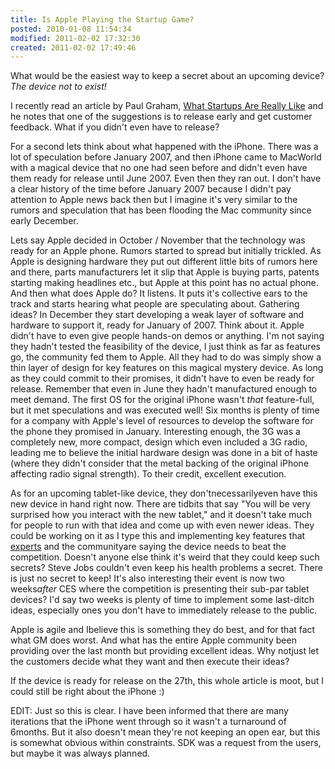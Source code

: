 ```yaml
---
title: Is Apple Playing the Startup Game?
posted: 2010-01-08 11:54:34
modified: 2011-02-02 17:32:30
created: 2011-02-02 17:49:46
---
```

What would be the easiest way to keep a secret about an upcoming device? <em>The device not to exist!</em>

<em><span style="font-style: normal;">I recently read an article by Paul Graham, <a href="http://www.paulgraham.com/really.html" target="_blank">What Startups Are Really Like</a> and he notes that one of the suggestions is to release early and get customer feedback. What if you didn't even have to release?</span></em>

For a second lets think about what happened with the iPhone. There was a lot of speculation before January 2007, and then iPhone came to MacWorld with a magical device that no one had seen before and didn't even have them ready for release until June 2007. Even then they ran out. I don't have a clear history of the time before January 2007 because I didn't pay attention to Apple news back then but I imagine it's very similar to the rumors and speculation that has been flooding the Mac community since early December.

Lets say Apple decided in October / November that the technology was ready for an Apple phone. Rumors started to spread but initially trickled. As Apple is designing hardware they put out different little bits of rumors here and there, parts manufacturers let it slip that Apple is buying parts, patents starting making headlines etc., but Apple at this point has no actual phone. And then what does Apple do? It listens. It puts it's collective ears to the track and starts hearing what people are speculating about. Gathering ideas? In December they start developing a weak layer of software and hardware to support it, ready for January of 2007. Think about it. Apple didn't have to even give people hands-on demos or anything. I'm not saying they hadn't tested the feasibility of the device, I just think as far as features go, the community fed them to Apple. All they had to do was simply show a thin layer of design for key features on this magical mystery device. As long as they could commit to their promises, it didn't have to even be ready for release. Remember that even in June they hadn't manufactured enough to meet demand. The first OS for the original iPhone wasn't *that* feature-full, but it met speculations and was executed well! Six months is plenty of time for a company with Apple's level of resources to develop the software for the phone they promised in January. Interesting enough, the 3G was a completely new, more compact, design which even included a 3G radio, leading me to believe the initial hardware design was done in a bit of haste (where they didn't consider that the metal backing of the original iPhone affecting radio signal strength). To their credit, excellent execution.

As for an upcoming tablet-like device, they don'tnecessarilyeven have this new device in hand right now. There are tidbits that say "You will be very surprised how you interact with the new tablet," and it doesn't take much for people to run with that idea and come up with even newer ideas. They could be working on it as I type this and implementing key features that <a href="http://daringfireball.net/2010/01/tablet_musings" target="_blank">experts</a> and the communityare saying the device needs to beat the competition. Doesn't anyone else think it's weird that they could keep such secrets? Steve Jobs couldn't even keep his health problems a secret. There is just no secret to keep! It's also interesting their event is now two weeks<em>after</em> CES where the competition is presenting their sub-par tablet devices? I'd say two weeks is plenty of time to implement some last-ditch ideas, especially ones you don't have to immediately release to the public.

Apple is agile and Ibelieve this is something they do best, and for that fact what GM does worst. And what has the entire Apple community been providing over the last month but providing excellent ideas. Why notjust let the customers decide what they want and then execute their ideas?

If the device is ready for release on the 27th, this whole article is moot, but I could still be right about the iPhone :)

EDIT: Just so this is clear. I have been informed that there are many iterations that the iPhone went through so it wasn't a turnaround of 6months. But it also doesn't mean they're not keeping an open ear, but this is somewhat obvious within constraints. SDK was a request from the users, but maybe it was always planned.
